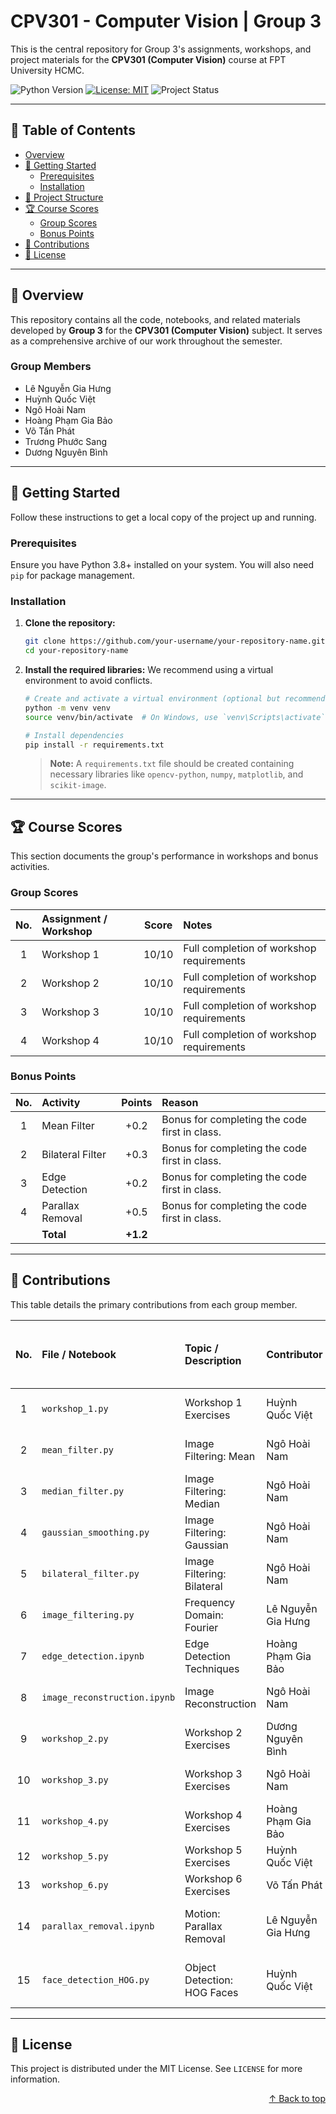 # CPV301 - Computer Vision | Group 3

This is the central repository for Group 3's assignments, workshops, and project materials for the **CPV301 (Computer Vision)** course at FPT University HCMC.

<!--
Note: These badges are placeholders. To make them dynamic, you would:
1. Create a `LICENSE` file in your repository.
2. Update the repository URL in the badge links.
3. If you use GitHub Actions, you can create a status badge.
-->
![Python Version](https://img.shields.io/badge/Python-3.9+-blue.svg)
[![License: MIT](https://img.shields.io/badge/License-MIT-yellow.svg)](https://opensource.org/licenses/MIT)
![Project Status](https://img.shields.io/badge/status-in%20progress-yellow.svg)


---

## 📖 Table of Contents

*   [Overview](#-overview)
*   [🚀 Getting Started](#-getting-started)
    *   [Prerequisites](#prerequisites)
    *   [Installation](#installation)
*   [📂 Project Structure](#-project-structure)
*   [🏆 Course Scores](#-course-scores)
    *   [Group Scores](#group-scores)
    *   [Bonus Points](#bonus-points)
*   [🤝 Contributions](#-contributions)
*   [📜 License](#-license)

---

## 📝 Overview

<!-- Note: Corrected the group number from 6 to 3 for consistency. -->
This repository contains all the code, notebooks, and related materials developed by **Group 3** for the **CPV301 (Computer Vision)** subject. It serves as a comprehensive archive of our work throughout the semester.

### Group Members
*   Lê Nguyễn Gia Hưng
*   Huỳnh Quốc Việt
*   Ngô Hoài Nam
*   Hoàng Phạm Gia Bảo
*   Võ Tấn Phát
*   Trương Phước Sang
*   Dương Nguyên Bình

---

## 🚀 Getting Started

Follow these instructions to get a local copy of the project up and running.

### Prerequisites

Ensure you have Python 3.8+ installed on your system. You will also need `pip` for package management.

### Installation

1.  **Clone the repository:**
    ```sh
    git clone https://github.com/your-username/your-repository-name.git
    cd your-repository-name
    ```

2.  **Install the required libraries:**
    We recommend using a virtual environment to avoid conflicts.
    ```sh
    # Create and activate a virtual environment (optional but recommended)
    python -m venv venv
    source venv/bin/activate  # On Windows, use `venv\Scripts\activate`

    # Install dependencies
    pip install -r requirements.txt
    ```
    > **Note:** A `requirements.txt` file should be created containing necessary libraries like `opencv-python`, `numpy`, `matplotlib`, and `scikit-image`.

---

## 🏆 Course Scores

This section documents the group's performance in workshops and bonus activities.

### Group Scores

| No. | Assignment / Workshop | Score | Notes                                    |
|:---:|:----------------------|:-----:|:-----------------------------------------|
| 1   | Workshop 1            | 10/10 | Full completion of workshop requirements |
| 2   | Workshop 2            | 10/10 | Full completion of workshop requirements |
| 3   | Workshop 3            | 10/10 | Full completion of workshop requirements |
| 4   | Workshop 4            | 10/10 | Full completion of workshop requirements |

### Bonus Points

| No. | Activity                  | Points | Reason                                               |
|:---:|:--------------------------|:------:|:-----------------------------------------------------|
| 1   | Mean Filter               | +0.2   | Bonus for completing the code first in class.        |
| 2   | Bilateral Filter          | +0.3   | Bonus for completing the code first in class.        |
| 3   | Edge Detection            | +0.2   | Bonus for completing the code first in class.        |
| 4   | Parallax Removal          | +0.5   | Bonus for completing the code first in class.        |
|     | **Total**                 | **+1.2** |                                                      |

---

## 🤝 Contributions

This table details the primary contributions from each group member.

<!-- Note: Fixed inconsistent numbering and clarified topics for better readability. -->
| No. | File / Notebook                | Topic / Description            | Contributor        | Date / Week & Slot |
|:---:|:-------------------------------|:-------------------------------|:-------------------|:-------------------|
| 1   | `workshop_1.py`                | Workshop 1 Exercises           | Huỳnh Quốc Việt    | Week 2, Slot 4     |
| 2   | `mean_filter.py`               | Image Filtering: Mean          | Ngô Hoài Nam       | Week 2, Slot 4     |
| 3   | `median_filter.py`             | Image Filtering: Median        | Ngô Hoài Nam       | Week 2, Slot 4     |
| 4   | `gaussian_smoothing.py`        | Image Filtering: Gaussian      | Ngô Hoài Nam       | Week 2, Slot 4     |
| 5   | `bilateral_filter.py`          | Image Filtering: Bilateral     | Ngô Hoài Nam       | Week 2, Slot 4     |
| 6   | `image_filtering.py`           | Frequency Domain: Fourier      | Lê Nguyễn Gia Hưng | Week 3, Slot 5     |
| 7   | `edge_detection.ipynb`         | Edge Detection Techniques      | Hoàng Phạm Gia Bảo | Week 3, Slot 5     |
| 8   | `image_reconstruction.ipynb`   | Image Reconstruction           | Ngô Hoài Nam       | Week 3, Slot 5     |
| 9   | `workshop_2.py`                | Workshop 2 Exercises           | Dương Nguyên Bình  | Week 3, Slot 6     |
| 10  | `workshop_3.py`                | Workshop 3 Exercises           | Ngô Hoài Nam       | Week 5, Slot 9     |
| 11  | `workshop_4.py`                | Workshop 4 Exercises           | Hoàng Phạm Gia Bảo | Week 5, Slot 9     |
| 12  | `workshop_5.py`                | Workshop 5 Exercises           | Huỳnh Quốc Việt    | -                  |
| 13  | `workshop_6.py`                | Workshop 6 Exercises           | Võ Tấn Phát        | -                  |
| 14  | `parallax_removal.ipynb`       | Motion: Parallax Removal       | Lê Nguyễn Gia Hưng | Week 6, Slot 12    |
| 15  | `face_detection_HOG.py`        | Object Detection: HOG Faces    | Huỳnh Quốc Việt    | Week 7, Slot 15    |

---

## 📜 License

This project is distributed under the MIT License. See `LICENSE` for more information.

<p align="right"><a href="#-table-of-contents">↑ Back to top</a></p>